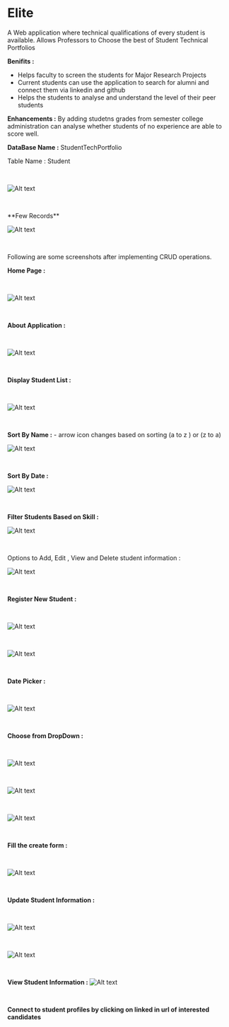 # Elite
A Web application where technical qualifications of every student is available. Allows Professors to Choose the best of Student Technical Portfolios

**Benifits :**

* Helps faculty to screen the students for Major Research Projects
* Current students can use the application to search for alumni and connect them via linkedin and github
* Helps the students to analyse and understand the level of their peer students

**Enhancements :**
By adding studetns grades from semester college administration can analyse whether students of no experience are able to score well.


**DataBase Name :** StudentTechPortfolio

Table Name : Student
<p>&nbsp;</p>

![Alt text](/Elite/Images/TableDesign.jpg?raw=true)

<p>&nbsp;</p>
**Few Records**

![Alt text](/Elite/Images/DataRecords.jpg?raw=true)
<p>&nbsp;</p>


Following are some screenshots after implementing CRUD operations.

**Home Page :**  <p>&nbsp;</p>

![Alt text](/Elite/Images/Home%20Page.jpg?raw=true)
<p>&nbsp;</p>

**About Application :** 
<p>&nbsp;</p>


![Alt text](/Elite/Images/About.jpg?raw=true)
<p>&nbsp;</p>

**Display Student List :**
<p>&nbsp;</p>


![Alt text](/Elite/Images/Student%20List.jpg?raw=true)
<p>&nbsp;</p>

**Sort By Name :** - arrow icon changes based on sorting (a to z ) or (z to a)

![Alt text](/Elite/Images/Sorting.jpg?raw=true)
<p>&nbsp;</p>


**Sort By Date :**

![Alt text](/Elite/Images/Date%20Sorting.jpg?raw=true)
<p>&nbsp;</p>


**Filter Students Based on Skill :**

![Alt text](/Elite/Images/search%20python.jpg?raw=true)
<p>&nbsp;</p>


Options to Add, Edit , View and Delete student information :

![Alt text](/Elite/Images/Edit%20and%20create%20options.jpg?raw=true)
<p>&nbsp;</p>


**Register New Student :** 
<p>&nbsp;</p>


![Alt text](/Elite/Images/create%20screen.jpg?raw=true)
<p>&nbsp;</p>

![Alt text](/Elite/Images/Create%202.jpg?raw=true)
<p>&nbsp;</p>


**Date Picker :**
<p>&nbsp;</p>


![Alt text](/Elite/Images/date%20picker.jpg?raw=true)
<p>&nbsp;</p>


**Choose from DropDown :**
<p>&nbsp;</p>


![Alt text](/Elite/Images/choose%20from%20options.jpg?raw=true)
<p>&nbsp;</p>


![Alt text](/Elite/Images/choose%20from%20program.jpg?raw=true)
<p>&nbsp;</p>


![Alt text](/Elite/Images/choose%20from%20options.jpg?raw=true)
<p>&nbsp;</p>


**Fill the create form :**
<p>&nbsp;</p>

![Alt text](/Elite/Images/fill%20information.jpg?raw=true)

<p>&nbsp;</p>

**Update Student Information :**
<p>&nbsp;</p>



![Alt text](/Elite/Images/Edit%20Student.jpg?raw=true)
<p>&nbsp;</p>

![Alt text](/Elite/Images/Edit%20Student2.jpg?raw=true)

<p>&nbsp;</p>


**View Student Information :**
![Alt text](/Elite/Images/View%20informtaion.jpg?raw=true)

<p>&nbsp;</p>


**Connect to student profiles by clicking on linked in url of interested candidates**

